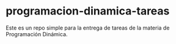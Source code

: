 # programacion-dinamica-tareas
Este es un repo simple para la entrega de tareas de la materia de Programación Dinámica.
